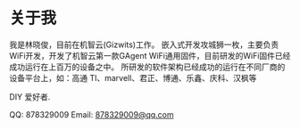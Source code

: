 # 关于我

我是林晓俊，目前在机智云(Gizwits)工作。
嵌入式开发攻城狮一枚，主要负责WiFi开发，开发了机智云第一款GAgent WiFi通用固件，目前研发的WiFi固件已经成功运行在上百万的设备之中。
所研发的软件架构已经成功的运行在不同厂商的设备平台上，如：高通 TI、marvell、君正、博通、乐鑫、庆科、汉枫等

DIY 爱好者.

QQ:    878329009
Email: 878329009@qq.com

